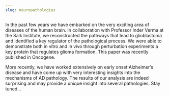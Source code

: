 ```yaml
---
slug: neuropathologies
---
```


In the past few years we have embarked on the very exciting area of diseases of the human brain. In collaboration with Professor Inder Verma at the Salk Institute, we reconstructed the pathways that lead to glioblastoma and identified a key regulator of the pathological process. We were able to demonstrate both in vitro and in vivo through perturbation experiments a key protein that regulates glioma formation. This paper was recently published in Oncogene.

More recently, we have worked extensively on early onset Alzheimer’s disease and have come up with very interesting insights into the mechanisms of AD pathology. The results of our analysis are indeed surprising and may provide a unique insight into several pathologies. Stay tuned…
